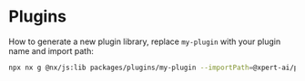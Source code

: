 # Plugins

How to generate a new plugin library, replace `my-plugin` with your plugin name and import path:

```bash
npx nx g @nx/js:lib packages/plugins/my-plugin --importPath=@xpert-ai/plugin-my-plugin --unitTestRunner=jest --publishable --bundler=tsc --linter=eslint
```
